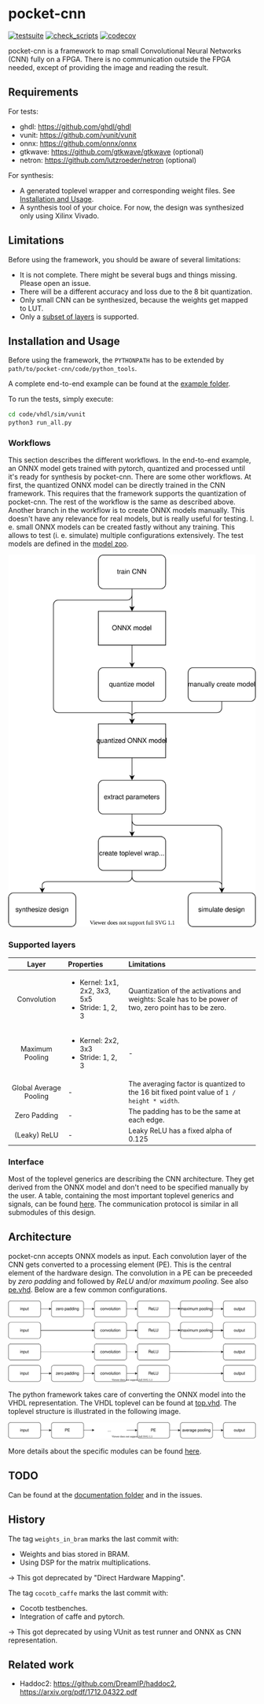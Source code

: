 # pocket-cnn

[![testsuite](https://github.com/marph91/pocket-cnn/workflows/testsuite/badge.svg)](https://github.com/marph91/pocket-cnn/actions?query=workflow%3Atestsuite)
[![check_scripts](https://github.com/marph91/pocket-cnn/workflows/check_scripts/badge.svg)](https://github.com/marph91/pocket-cnn/actions?query=workflow%3Acheck_scripts)
[![codecov](https://codecov.io/gh/marph91/pocket-cnn/branch/master/graph/badge.svg)](https://codecov.io/gh/marph91/pocket-cnn)

pocket-cnn is a framework to map small Convolutional Neural Networks (CNN) fully on a FPGA. There is no communication outside the FPGA needed, except of providing the image and reading the result.

## Requirements

For tests:

- ghdl: <https://github.com/ghdl/ghdl>
- vunit: <https://github.com/vunit/vunit>
- onnx: <https://github.com/onnx/onnx>
- gtkwave: <https://github.com/gtkwave/gtkwave> (optional)
- netron: <https://github.com/lutzroeder/netron> (optional)

For synthesis:

- A generated toplevel wrapper and corresponding weight files. See [Installation and Usage](#installation-and-usage).
- A synthesis tool of your choice. For now, the design was synthesized only using Xilinx Vivado.

## Limitations

Before using the framework, you should be aware of several limitations:

- It is not complete. There might be several bugs and things missing. Please open an issue.
- There will be a different accuracy and loss due to the 8 bit quantization.
- Only small CNN can be synthesized, because the weights get mapped to LUT.
- Only a [subset of layers](#supported-layers) is supported.

## Installation and Usage

Before using the framework, the `PYTHONPATH` has to be extended by `path/to/pocket-cnn/code/python_tools`.

A complete end-to-end example can be found at the [example folder](examples/end_to_end/README.md).

To run the tests, simply execute:

```bash
cd code/vhdl/sim/vunit
python3 run_all.py
```

### Workflows

This section describes the different workflows. In the end-to-end example, an ONNX model gets trained with pytorch, quantized and processed until it's ready for synthesis by pocket-cnn.
There are some other workflows. At first, the quantized ONNX model can be directly trained in the CNN framework. This requires that the framework supports the quantization of pocket-cnn. The rest of the workflow is the same as described above.
Another branch in the workflow is to create ONNX models manually. This doesn't have any relevance for real models, but is really useful for testing. I. e. small ONNX models can be created fastly without any training. This allows to test (i. e. simulate) multiple configurations extensively. The test models are defined in the [model zoo](code/python_tools/cnn_onnx/model_zoo.py).

![workflow](doc/images/workflow.svg)

### Supported layers

| Layer | Properties | Limitations |
| :---: | :--- | :--- |
| Convolution | <ul><li>Kernel: 1x1, 2x2, 3x3, 5x5</li><li>Stride: 1, 2, 3</li></ul> | Quantization of the activations and weights: Scale has to be power of two, zero point has to be zero. |
| Maximum Pooling | <ul><li>Kernel: 2x2, 3x3</li><li>Stride: 1, 2, 3</li></ul> | - |
| Global Average Pooling | - | The averaging factor is quantized to the 16 bit fixed point value of `1 / height * width`. |
| Zero Padding | - | The padding has to be the same at each edge. |
| (Leaky) ReLU | - | Leaky ReLU has a fixed alpha of 0.125 |

### Interface

Most of the toplevel generics are describing the CNN architecture. They get derived from the ONNX model and don't need to be specified manually by the user. A table, containing the most important toplevel generics and signals, can be found [here](doc/toplevel_interface.md). The communication protocol is similar in all submodules of this design.

## Architecture

pocket-cnn accepts ONNX models as input. Each convolution layer of the CNN gets converted to a processing element (PE). This is the central element of the hardware design.
The convolution in a PE can be preceeded by *zero padding* and followed by *ReLU* and/or *maximum pooling*. See also [pe.vhd](code/vhdl/src/pe.vhd). Below are a few common configurations.

![processing_element](doc/images/processing_element.svg)

The python framework takes care of converting the ONNX model into the VHDL representation. The VHDL toplevel can be found at [top.vhd](code/vhdl/src/top.vhd). The toplevel structure is illustrated in the following image.

![toplevel](doc/images/toplevel.svg)

More details about the specific modules can be found [here](doc/modules.md).

## TODO

Can be found at the [documentation folder](doc/todo.md) and in the issues.

## History

The tag `weights_in_bram` marks the last commit with:

- Weights and bias stored in BRAM.
- Using DSP for the matrix multiplications.

&rarr; This got deprecated by "Direct Hardware Mapping".

The tag `cocotb_caffe` marks the last commit with:

- Cocotb testbenches.
- Integration of caffe and pytorch.

&rarr; This got deprecated by using VUnit as test runner and ONNX as CNN representation.

## Related work

- Haddoc2: <https://github.com/DreamIP/haddoc2>, <https://arxiv.org/pdf/1712.04322.pdf>
